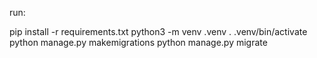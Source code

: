 run:

pip install -r requirements.txt
python3 -m venv .venv
. .venv/bin/activate
python manage.py makemigrations
python manage.py migrate
